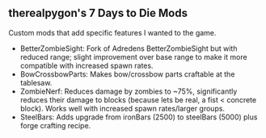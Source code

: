 ## therealpygon's 7 Days to Die Mods

Custom mods that add specific features I wanted to the game.

* BetterZombieSight: Fork of Adredens BetterZombieSight but with reduced range; slight improvement over base range to make it more compatible with increased spawn rates.
* BowCrossbowParts: Makes bow/crossbow parts craftable at the tablesaw.
* ZombieNerf: Reduces damage by zombies to ~75%, significantly reduces their damage to blocks (because lets be real, a fist < concrete block). Works well with increased spawn rates/larger groups.
* SteelBars: Adds upgrade from ironBars (2500) to steelBars (5000) plus forge crafting recipe.
